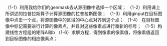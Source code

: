 （1-1）利用我给你们的genmask去从源图像中选择一个区域；
（1-2）利用课上所讲述的拉普拉斯算子计算源图像的拉普拉斯图像；
（1-3）利用ginput在目标图像中点击一个点，将源图像中的区域的中心点对齐到这个点；
（1-4） 在目标图像中标记需要进行计算的像素点，并且对这些像素点进行重新的标号；
（1-5）构建线性方程组的矩阵A和b
（1-6）求解方程，得到像素的像素值，将像素值返回到目标图像的相应像素点；